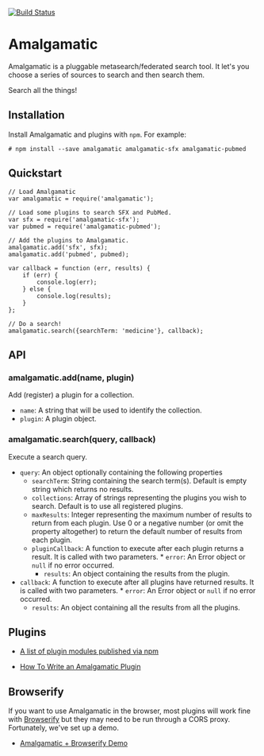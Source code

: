 [![Build Status](https://travis-ci.org/ucsf-ckm/amalgamatic.svg?branch=master)](https://travis-ci.org/ucsf-ckm/amalgamatic)

Amalgamatic
===========

Amalgamatic is a pluggable metasearch/federated search tool. It let's you choose a series of 
sources to search and then search them.

Search all the things!

## Installation

Install Amalgamatic and plugins with `npm`. For example:

````
# npm install --save amalgamatic amalgamatic-sfx amalgamatic-pubmed
````

## Quickstart

````
// Load Amalgamatic
var amalgamatic = require('amalgamatic');

// Load some plugins to search SFX and PubMed.
var sfx = require('amalgamatic-sfx');
var pubmed = require('amalgamatic-pubmed');

// Add the plugins to Amalgamatic.
amalgamatic.add('sfx', sfx);
amalgamatic.add('pubmed', pubmed);

var callback = function (err, results) {
	if (err) {
		console.log(err);
	} else {
		console.log(results);
	}
};

// Do a search!
amalgamatic.search({searchTerm: 'medicine'}, callback);
````

## API

### amalgamatic.add(name, plugin)

Add (register) a plugin for a collection.
* `name`: A string that will be used to identify the collection.
* `plugin`: A plugin object.

### amalgamatic.search(query, callback)
 
Execute a search query.
* `query`: An object optionally containing the following properties
    * `searchTerm`: String containing the search term(s). Default is empty string which returns no results.
    * `collections`: Array of strings representing the plugins you wish to search. Default is to use all registered plugins.
    * `maxResults`: Integer representing the maximum number of results to return from each plugin. Use 0 or a negative number (or omit the property altogether) to return the default number of results from each plugin.
    * `pluginCallback`: A function to execute after each plugin returns a result. It is called with two parameters.
    		* `error`: An Error object or `null` if no error occurred.
        * `results`: An object containing the results from the plugin.
* `callback`: A function to execute after all plugins have returned results. It is called with two parameters.
		* `error`: An Error object or `null` if no error occurred.
    * `results`: An object containing all the results from all the plugins.

## Plugins

* [A list of plugin modules published via npm](https://www.npmjs.org/browse/keyword/amalgamatic-plugin)

* [How To Write an Amalgamatic Plugin](https://github.com/ucsf-ckm/amalgamatic/wiki/How-to-write-an-amalgamatic-plugin)

## Browserify

If you want to use Amalgamatic in the browser, most plugins will work fine with [Browserify](http://browserify.org/) but they may need to be run through a CORS proxy. Fortunately, we've set up a demo.

* [Amalgamatic + Browserify Demo](http://trott.github.io/demo-amalgamatic-browserify/)